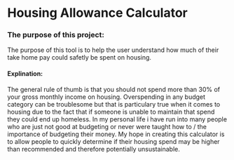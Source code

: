 # Housing Allowance Calculator

### The purpose of this project:
The purpose of this tool is to help the user understand how much of their take home pay could safetly be spent on housing.

#### Explination:
The general rule of thumb is that you should not spend more than 30% of your gross monthly income on housing.  Overspending in any budget category can be troublesome but that is particulary true when it comes to housing due to the fact that if someone is unable to maintain that spend they could end up homeless.  In my personal life i have run into many people who are just not good at budgeting or never were taught how to / the importance of budgeting their money.  My hope in creating this calculator is to allow people to quickly determine if their housing spend may be higher than recommended and therefore potentially unsustainable.
